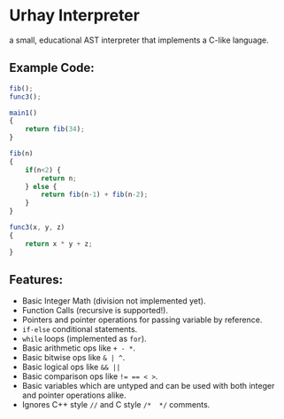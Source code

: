 # Urhay Interpreter
a small, educational AST interpreter that implements a C-like language.

## Example Code:
```javascript
fib();
func3();

main1()
{
	return fib(34);
}

fib(n)
{
	if(n<2) {
		return n;
	} else {
		return fib(n-1) + fib(n-2);
	}
}

func3(x, y, z)
{
	return x * y + z;
}
```

## Features:
* Basic Integer Math (division not implemented yet).
* Function Calls (recursive is supported!).
* Pointers and pointer operations for passing variable by reference.
* `if-else` conditional statements.
* `while` loops (implemented as `for`).
* Basic arithmetic ops like `+ - *`.
* Basic bitwise ops like `& | ^`.
* Basic logical ops like `&& ||`
* Basic comparison ops like `!= == < >`.
* Basic variables which are untyped and can be used with both integer and pointer operations alike.
* Ignores C++ style `//` and C style `/*  */` comments.
